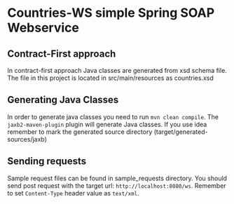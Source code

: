 # Countries-WS simple Spring SOAP Webservice
## Contract-First approach 
In contract-first approach Java classes are generated from xsd schema file.
The file in this project is located in src/main/resources as countries.xsd
## Generating Java Classes
In order to generate java classes you need to run ```mvn clean compile```. 
The ```jaxb2-maven-plugin``` plugin will generate Java classes. If you use idea remember to mark
the generated source directory (target/generated-sources/jaxb)
## Sending requests
Sample request files can be found in sample_requests directory. You should send post request 
with the target url: ```http://localhost:8080/ws```. Remember to set ```Content-Type``` header value
as ```text/xml```.




